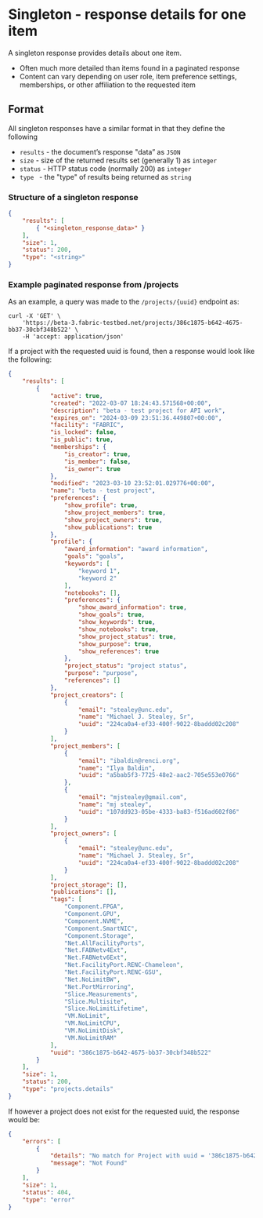 # Singleton - response details for one item

A singleton response provides details about one item. 

- Often much more detailed than items found in a paginated response
- Content can vary depending on user role, item preference settings, memberships, or other affiliation to the requested item


## Format

All singleton responses have a similar format in that they define the following

- `results` - the document’s response "data” as `JSON`
- `size` - size of the returned results set (generally 1) as `integer`
- `status` - HTTP status code (normally 200) as `integer`
- `type ` - the "type" of results being returned as `string`

### Structure of a singleton response

```json
{
    "results": [
        { "<singleton_response_data>" }
    ],
    "size": 1,
    "status": 200,
    "type": "<string>"
}
```

### Example paginated response from /projects

As an example, a query was made to the `/projects/{uuid}` endpoint as:

```
curl -X 'GET' \
    'https://beta-3.fabric-testbed.net/projects/386c1875-b642-4675-bb37-30cbf348b522' \
    -H 'accept: application/json'
```

If a project with the requested uuid is found, then a response would look like the following:

```json
{
    "results": [
        {
            "active": true,
            "created": "2022-03-07 18:24:43.571568+00:00",
            "description": "beta - test project for API work",
            "expires_on": "2024-03-09 23:51:36.449807+00:00",
            "facility": "FABRIC",
            "is_locked": false,
            "is_public": true,
            "memberships": {        
                "is_creator": true,
                "is_member": false,
                "is_owner": true
            },
            "modified": "2023-03-10 23:52:01.029776+00:00",
            "name": "beta - test project",
            "preferences": {
                "show_profile": true,
                "show_project_members": true,
                "show_project_owners": true,
                "show_publications": true
            },
            "profile": {
                "award_information": "award information",
                "goals": "goals",
                "keywords": [
                    "keyword 1",
                    "keyword 2"
                ],
                "notebooks": [],
                "preferences": {
                    "show_award_information": true,
                    "show_goals": true,
                    "show_keywords": true,
                    "show_notebooks": true,
                    "show_project_status": true,
                    "show_purpose": true,
                    "show_references": true
                },
                "project_status": "project status",
                "purpose": "purpose",
                "references": []
            },
            "project_creators": [
                {
                    "email": "stealey@unc.edu",
                    "name": "Michael J. Stealey, Sr",
                    "uuid": "224ca0a4-ef33-400f-9022-8baddd02c208"
                }
            ],
            "project_members": [
                {
                    "email": "ibaldin@renci.org",
                    "name": "Ilya Baldin",
                    "uuid": "a5bab5f3-7725-48e2-aac2-705e553e0766"
                },
                {
                    "email": "mjstealey@gmail.com",
                    "name": "mj stealey",
                    "uuid": "107dd923-05be-4333-ba83-f516ad602f86"
                }
            ],
            "project_owners": [
                {
                    "email": "stealey@unc.edu",
                    "name": "Michael J. Stealey, Sr",
                    "uuid": "224ca0a4-ef33-400f-9022-8baddd02c208"
                }
            ],
            "project_storage": [],
            "publications": [],
            "tags": [
                "Component.FPGA",
                "Component.GPU",
                "Component.NVME",
                "Component.SmartNIC",
                "Component.Storage",
                "Net.AllFacilityPorts",
                "Net.FABNetv4Ext",
                "Net.FABNetv6Ext",
                "Net.FacilityPort.RENC-Chameleon",
                "Net.FacilityPort.RENC-GSU",
                "Net.NoLimitBW",
                "Net.PortMirroring",
                "Slice.Measurements",
                "Slice.Multisite",
                "Slice.NoLimitLifetime",
                "VM.NoLimit",
                "VM.NoLimitCPU",
                "VM.NoLimitDisk",
                "VM.NoLimitRAM"
            ],
            "uuid": "386c1875-b642-4675-bb37-30cbf348b522"
        }
    ],
    "size": 1,
    "status": 200,
    "type": "projects.details"
}
```

If however a project does not exist for the requested uuid, the response would be:

```json
{
    "errors": [
        {
            "details": "No match for Project with uuid = '386c1875-b642-4675-bb37-30cbf348b52X'",
            "message": "Not Found"
        }
    ],
    "size": 1,
    "status": 404,
    "type": "error"
}
```
